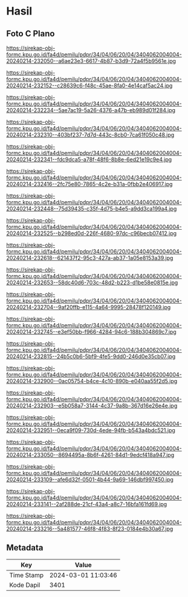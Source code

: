 # Hasil

## Foto C Plano

https://sirekap-obj-formc.kpu.go.id/fa4d/pemilu/pdpr/34/04/06/20/04/3404062004004-20240214-232050--a6ae23e3-6617-4b87-b3d9-72a4f5b9561e.jpg

https://sirekap-obj-formc.kpu.go.id/fa4d/pemilu/pdpr/34/04/06/20/04/3404062004004-20240214-232152--c28639c6-f48c-45ae-8fa0-4e14caf5ac24.jpg

https://sirekap-obj-formc.kpu.go.id/fa4d/pemilu/pdpr/34/04/06/20/04/3404062004004-20240214-232234--5ae7ac19-5a26-4376-a47b-eb989d01f284.jpg

https://sirekap-obj-formc.kpu.go.id/fa4d/pemilu/pdpr/34/04/06/20/04/3404062004004-20240214-232310--403bf237-7d7d-443c-8cb0-7ca61f050c48.jpg

https://sirekap-obj-formc.kpu.go.id/fa4d/pemilu/pdpr/34/04/06/20/04/3404062004004-20240214-232341--fdc9dca5-a78f-48f6-8b8e-6ed21e19c9e4.jpg

https://sirekap-obj-formc.kpu.go.id/fa4d/pemilu/pdpr/34/04/06/20/04/3404062004004-20240214-232416--2fc75e80-7865-4c2e-b31a-0fbb2e406917.jpg

https://sirekap-obj-formc.kpu.go.id/fa4d/pemilu/pdpr/34/04/06/20/04/3404062004004-20240214-232448--75d39435-c35f-4d75-b4e5-a9dd3ca199a4.jpg

https://sirekap-obj-formc.kpu.go.id/fa4d/pemilu/pdpr/34/04/06/20/04/3404062004004-20240214-232525--b298ed0d-226f-4680-97dc-c96becb07412.jpg

https://sirekap-obj-formc.kpu.go.id/fa4d/pemilu/pdpr/34/04/06/20/04/3404062004004-20240214-232618--621437f2-95c3-427a-ab37-1a05e8153a39.jpg

https://sirekap-obj-formc.kpu.go.id/fa4d/pemilu/pdpr/34/04/06/20/04/3404062004004-20240214-232653--58dc40d6-703c-48d2-b223-d1be58e0815e.jpg

https://sirekap-obj-formc.kpu.go.id/fa4d/pemilu/pdpr/34/04/06/20/04/3404062004004-20240214-232704--9af20ffb-e115-4a64-9995-28478f120149.jpg

https://sirekap-obj-formc.kpu.go.id/fa4d/pemilu/pdpr/34/04/06/20/04/3404062004004-20240214-232745--e3ef50bb-f966-4284-94c6-188b304869c7.jpg

https://sirekap-obj-formc.kpu.go.id/fa4d/pemilu/pdpr/34/04/06/20/04/3404062004004-20240214-232815--24b5c0b6-5bf9-4fe5-9dd0-246d0e35cb07.jpg

https://sirekap-obj-formc.kpu.go.id/fa4d/pemilu/pdpr/34/04/06/20/04/3404062004004-20240214-232900--0ac05754-b4ce-4c10-890b-e040aa55f2d5.jpg

https://sirekap-obj-formc.kpu.go.id/fa4d/pemilu/pdpr/34/04/06/20/04/3404062004004-20240214-232903--e5b058a7-3144-4c37-9a8b-367d16e26e4e.jpg

https://sirekap-obj-formc.kpu.go.id/fa4d/pemilu/pdpr/34/04/06/20/04/3404062004004-20240214-232951--0eca9f09-730d-4ede-94fb-b543a4bdc521.jpg

https://sirekap-obj-formc.kpu.go.id/fa4d/pemilu/pdpr/34/04/06/20/04/3404062004004-20240214-233050--8694495a-8b6f-4261-84d1-9edcf418a947.jpg

https://sirekap-obj-formc.kpu.go.id/fa4d/pemilu/pdpr/34/04/06/20/04/3404062004004-20240214-233109--afe6d32f-0501-4b44-9a69-146dbf997450.jpg

https://sirekap-obj-formc.kpu.go.id/fa4d/pemilu/pdpr/34/04/06/20/04/3404062004004-20240214-233141--2af288de-21cf-43a4-a8c7-16bfa161fd69.jpg

https://sirekap-obj-formc.kpu.go.id/fa4d/pemilu/pdpr/34/04/06/20/04/3404062004004-20240214-233216--5a481577-46f8-4f83-8f23-0184e4b30a67.jpg


## Metadata

| Key        | Value               |
| ---------- | ------------------- |
| Time Stamp | 2024-03-01 11:03:46 |
| Kode Dapil | 3401                |



